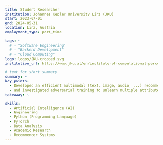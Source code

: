 ```yaml
---
title: Student Researcher
institution: Johannes Kepler University Linz (JKU)
start: 2023-07-01
end: 2024-05-31
location: Linz, Austria
employment_type: part_time

tags: ~
  # - "Software Engineering"
  # - "Backend Development"
  # - "Cloud Computing"
logo: logos/JKU-cropped.svg
institution_url: https://www.jku.at/en/institute-of-computational-perception/

# text for short summary
summary: ~
key_points: 
  - Developed an efficient multimodal (text, image, audio, ...) recommender systems for missing modality and cold-start scenarios, 
  - and investigated adversarial training to unlearn multiple attributes simultaneously from VAEs.
takeaway: ~

skills: 
  - Artificial Intelligence (AI)
  - Engineering
  - Python (Programming Language)
  - PyTorch
  - Data Analysis
  - Academic Research
  - Recommender Systems
---
```

